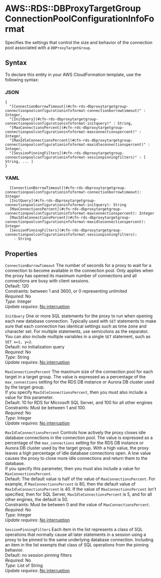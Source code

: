 # AWS::RDS::DBProxyTargetGroup ConnectionPoolConfigurationInfoFormat<a name="aws-properties-rds-dbproxytargetgroup-connectionpoolconfigurationinfoformat"></a>

Specifies the settings that control the size and behavior of the connection pool associated with a `DBProxyTargetGroup`\.

## Syntax<a name="aws-properties-rds-dbproxytargetgroup-connectionpoolconfigurationinfoformat-syntax"></a>

To declare this entity in your AWS CloudFormation template, use the following syntax:

### JSON<a name="aws-properties-rds-dbproxytargetgroup-connectionpoolconfigurationinfoformat-syntax.json"></a>

```
{
  "[ConnectionBorrowTimeout](#cfn-rds-dbproxytargetgroup-connectionpoolconfigurationinfoformat-connectionborrowtimeout)" : Integer,
  "[InitQuery](#cfn-rds-dbproxytargetgroup-connectionpoolconfigurationinfoformat-initquery)" : String,
  "[MaxConnectionsPercent](#cfn-rds-dbproxytargetgroup-connectionpoolconfigurationinfoformat-maxconnectionspercent)" : Integer,
  "[MaxIdleConnectionsPercent](#cfn-rds-dbproxytargetgroup-connectionpoolconfigurationinfoformat-maxidleconnectionspercent)" : Integer,
  "[SessionPinningFilters](#cfn-rds-dbproxytargetgroup-connectionpoolconfigurationinfoformat-sessionpinningfilters)" : [ String, ... ]
}
```

### YAML<a name="aws-properties-rds-dbproxytargetgroup-connectionpoolconfigurationinfoformat-syntax.yaml"></a>

```
  [ConnectionBorrowTimeout](#cfn-rds-dbproxytargetgroup-connectionpoolconfigurationinfoformat-connectionborrowtimeout): Integer
  [InitQuery](#cfn-rds-dbproxytargetgroup-connectionpoolconfigurationinfoformat-initquery): String
  [MaxConnectionsPercent](#cfn-rds-dbproxytargetgroup-connectionpoolconfigurationinfoformat-maxconnectionspercent): Integer
  [MaxIdleConnectionsPercent](#cfn-rds-dbproxytargetgroup-connectionpoolconfigurationinfoformat-maxidleconnectionspercent): Integer
  [SessionPinningFilters](#cfn-rds-dbproxytargetgroup-connectionpoolconfigurationinfoformat-sessionpinningfilters): 
    - String
```

## Properties<a name="aws-properties-rds-dbproxytargetgroup-connectionpoolconfigurationinfoformat-properties"></a>

`ConnectionBorrowTimeout`  <a name="cfn-rds-dbproxytargetgroup-connectionpoolconfigurationinfoformat-connectionborrowtimeout"></a>
The number of seconds for a proxy to wait for a connection to become available in the connection pool\. Only applies when the proxy has opened its maximum number of connections and all connections are busy with client sessions\.  
Default: 120  
Constraints: between 1 and 3600, or 0 representing unlimited  
*Required*: No  
*Type*: Integer  
*Update requires*: [No interruption](https://docs.aws.amazon.com/AWSCloudFormation/latest/UserGuide/using-cfn-updating-stacks-update-behaviors.html#update-no-interrupt)

`InitQuery`  <a name="cfn-rds-dbproxytargetgroup-connectionpoolconfigurationinfoformat-initquery"></a>
One or more SQL statements for the proxy to run when opening each new database connection\. Typically used with `SET` statements to make sure that each connection has identical settings such as time zone and character set\. For multiple statements, use semicolons as the separator\. You can also include multiple variables in a single `SET` statement, such as `SET x=1, y=2`\.  
Default: no initialization query  
*Required*: No  
*Type*: String  
*Update requires*: [No interruption](https://docs.aws.amazon.com/AWSCloudFormation/latest/UserGuide/using-cfn-updating-stacks-update-behaviors.html#update-no-interrupt)

`MaxConnectionsPercent`  <a name="cfn-rds-dbproxytargetgroup-connectionpoolconfigurationinfoformat-maxconnectionspercent"></a>
The maximum size of the connection pool for each target in a target group\. The value is expressed as a percentage of the `max_connections` setting for the RDS DB instance or Aurora DB cluster used by the target group\.  
If you specify `MaxIdleConnectionsPercent`, then you must also include a value for this parameter\.  
Default: 10 for RDS for Microsoft SQL Server, and 100 for all other engines  
Constraints: Must be between 1 and 100\.  
*Required*: No  
*Type*: Integer  
*Update requires*: [No interruption](https://docs.aws.amazon.com/AWSCloudFormation/latest/UserGuide/using-cfn-updating-stacks-update-behaviors.html#update-no-interrupt)

`MaxIdleConnectionsPercent`  <a name="cfn-rds-dbproxytargetgroup-connectionpoolconfigurationinfoformat-maxidleconnectionspercent"></a>
Controls how actively the proxy closes idle database connections in the connection pool\. The value is expressed as a percentage of the `max_connections` setting for the RDS DB instance or Aurora DB cluster used by the target group\. With a high value, the proxy leaves a high percentage of idle database connections open\. A low value causes the proxy to close more idle connections and return them to the database\.  
If you specify this parameter, then you must also include a value for `MaxConnectionsPercent`\.  
Default: The default value is half of the value of `MaxConnectionsPercent`\. For example, if `MaxConnectionsPercent` is 80, then the default value of `MaxIdleConnectionsPercent` is 40\. If the value of `MaxConnectionsPercent` isn't specified, then for SQL Server, `MaxIdleConnectionsPercent` is 5, and for all other engines, the default is 50\.  
Constraints: Must be between 0 and the value of `MaxConnectionsPercent`\.  
*Required*: No  
*Type*: Integer  
*Update requires*: [No interruption](https://docs.aws.amazon.com/AWSCloudFormation/latest/UserGuide/using-cfn-updating-stacks-update-behaviors.html#update-no-interrupt)

`SessionPinningFilters`  <a name="cfn-rds-dbproxytargetgroup-connectionpoolconfigurationinfoformat-sessionpinningfilters"></a>
Each item in the list represents a class of SQL operations that normally cause all later statements in a session using a proxy to be pinned to the same underlying database connection\. Including an item in the list exempts that class of SQL operations from the pinning behavior\.  
Default: no session pinning filters  
*Required*: No  
*Type*: List of String  
*Update requires*: [No interruption](https://docs.aws.amazon.com/AWSCloudFormation/latest/UserGuide/using-cfn-updating-stacks-update-behaviors.html#update-no-interrupt)